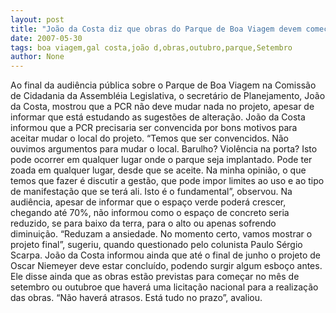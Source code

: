 ```yaml
---
layout: post
title: "João da Costa diz que obras do Parque de Boa Viagem devem começar em setembro ou outubro"
date: 2007-05-30
tags: boa viagem,gal costa,joão d,obras,outubro,parque,Setembro
author: None
---
```

Ao final da audi&ecirc;ncia p&uacute;blica sobre o Parque de Boa Viagem na Comiss&atilde;o de Cidadania da Assembl&eacute;ia Legislativa, o secret&aacute;rio de Planejamento, Jo&atilde;o da Costa, mostrou que a PCR n&atilde;o deve mudar nada no projeto, apesar de informar que est&aacute; estudando as sugest&otilde;es de altera&ccedil;&atilde;o.
Jo&atilde;o da Costa informou que a PCR precisaria ser convencida por bons motivos para aceitar mudar o local do projeto.
&ldquo;Temos que ser convencidos. N&atilde;o ouvimos argumentos para mudar o local. Barulho? Viol&ecirc;ncia na porta? Isto pode ocorrer em qualquer lugar onde o parque seja implantado. Pode ter zoada em qualquer lugar, desde que se aceite. Na minha opini&atilde;o, o que temos que fazer &eacute; discutir a gest&atilde;o, que pode impor limites ao uso e ao tipo de manifesta&ccedil;&atilde;o que se ter&aacute; ali. Isto &eacute; o fundamental&rdquo;, observou.
Na audi&ecirc;ncia, apesar de informar que o espa&ccedil;o verde poder&aacute; crescer, chegando at&eacute; 70%, n&atilde;o informou como o espa&ccedil;o de concreto seria reduzido, se para baixo da terra, para o alto ou apenas sofrendo diminui&ccedil;&atilde;o. &ldquo;Reduzam a ansiedade. No momento certo, vamos mostrar o projeto final&rdquo;, sugeriu, quando questionado pelo colunista Paulo S&eacute;rgio Scarpa.
Jo&atilde;o da Costa informou ainda que at&eacute; o final de junho o projeto de Oscar Niemeyer deve estar conclu&iacute;do, podendo surgir algum esbo&ccedil;o antes.
Ele disse ainda que as obras est&atilde;o previstas para come&ccedil;ar no m&ecirc;s de setembro ou outubroe que haver&aacute; uma licita&ccedil;&atilde;o nacional para a realiza&ccedil;&atilde;o das obras. &ldquo;N&atilde;o haver&aacute; atrasos. Est&aacute; tudo no prazo&rdquo;, avaliou. 